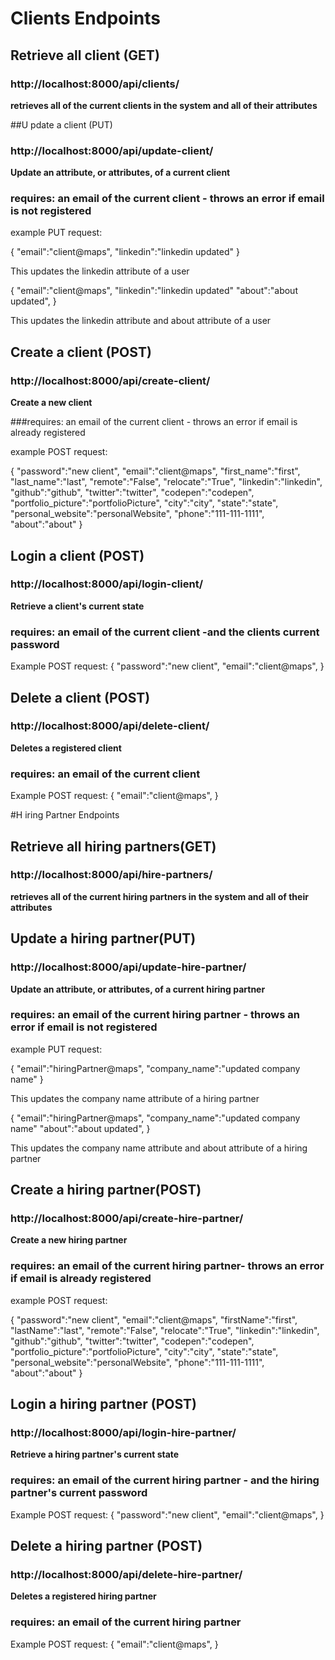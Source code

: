 # Clients Endpoints

## Retrieve all client (GET)
### http://localhost:8000/api/clients/
__retrieves all of the current clients in the system and all of their attributes__

##U pdate a client (PUT)
### http://localhost:8000/api/update-client/
__Update an attribute, or attributes, of a current client__

### requires: an email of the current client - throws an error if email is not registered

example PUT request:

{
  "email":"client@maps",
  "linkedin":"linkedin updated"
}

This updates the linkedin attribute of a user

{
  "email":"client@maps",
  "linkedin":"linkedin updated"
  "about":"about updated",
}

This updates the linkedin attribute and about attribute of a user 


## Create a client (POST)
### http://localhost:8000/api/create-client/
__Create a new client__

###requires: an email of the current client - throws an error if email is already registered

example POST request:

{
  "password":"new client",
  "email":"client@maps",
  "first_name":"first",
  "last_name":"last",
  "remote":"False",
  "relocate":"True",
  "linkedin":"linkedin",
  "github":"github",
  "twitter":"twitter",
  "codepen":"codepen",
  "portfolio_picture":"portfolioPicture",
  "city":"city",
  "state":"state",
  "personal_website":"personalWebsite",
  "phone":"111-111-1111",
  "about":"about"
}

## Login a client (POST)
### http://localhost:8000/api/login-client/
__Retrieve a client's current state__
### requires: an email of the current client -and the clients current password
Example POST request:
{
  "password":"new client",
  "email":"client@maps",
}

## Delete a client (POST)
### http://localhost:8000/api/delete-client/
__Deletes a registered client__
### requires: an email of the current client 
Example POST request:
{
  "email":"client@maps",
}


#H iring Partner Endpoints

## Retrieve all hiring partners(GET)
### http://localhost:8000/api/hire-partners/
__retrieves all of the current hiring partners in the system and all of their attributes__

## Update a hiring partner(PUT)
### http://localhost:8000/api/update-hire-partner/
__Update an attribute, or attributes, of a current hiring partner__

### requires: an email of the current hiring partner - throws an error if email is not registered

example PUT request:

{
  "email":"hiringPartner@maps",
  "company_name":"updated company name"
}

This updates the company name attribute of a hiring partner

{
  "email":"hiringPartner@maps",
  "company_name":"updated company name"
  "about":"about updated",
}

This updates the company name attribute and about attribute of a hiring partner 


## Create a hiring partner(POST)
### http://localhost:8000/api/create-hire-partner/
__Create a new hiring partner__ 

### requires: an email of the current hiring partner- throws an error if email is already registered

example POST request:

{
  "password":"new client",
  "email":"client@maps",
  "firstName":"first",
  "lastName":"last",
  "remote":"False",
  "relocate":"True",
  "linkedin":"linkedin",
  "github":"github",
  "twitter":"twitter",
  "codepen":"codepen",
  "portfolio_picture":"portfolioPicture",
  "city":"city",
  "state":"state",
  "personal_website":"personalWebsite",
  "phone":"111-111-1111",
  "about":"about"
}

## Login a hiring partner (POST)
### http://localhost:8000/api/login-hire-partner/
__Retrieve a hiring partner's current state__
### requires: an email of the current hiring partner - and the hiring partner's current password
Example POST request:
{
  "password":"new client",
  "email":"client@maps",
}

## Delete a hiring partner (POST)
### http://localhost:8000/api/delete-hire-partner/
__Deletes a registered hiring partner__ 
### requires: an email of the current hiring partner 
Example POST request:
{
  "email":"client@maps",
}








